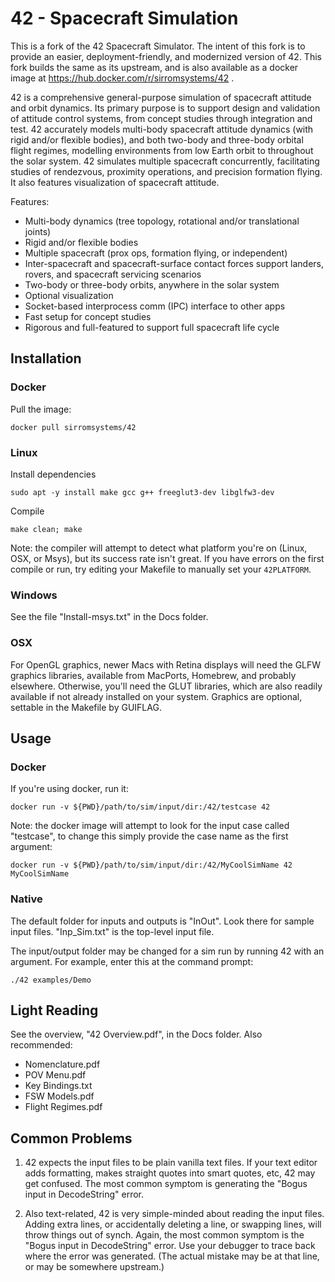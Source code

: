 # 42 - Spacecraft Simulation

This is a fork of the 42 Spacecraft Simulator. The intent of this fork is
to provide an easier, deployment-friendly, and modernized version of 42.
This fork builds the same as its upstream, and is also available as a
docker image at https://hub.docker.com/r/sirromsystems/42 .

42 is a comprehensive general-purpose simulation of spacecraft attitude and
orbit dynamics. Its primary purpose is to support design and validation of
attitude control systems, from concept studies through integration and test. 42
accurately models multi-body spacecraft attitude dynamics (with rigid and/or
flexible bodies), and both two-body and three-body orbital flight regimes,
modelling environments from low Earth orbit to throughout the solar system. 42
simulates multiple spacecraft concurrently, facilitating studies of rendezvous,
proximity operations, and precision formation flying. It also features
visualization of spacecraft attitude.

Features:

- Multi-body dynamics (tree topology, rotational and/or translational
  joints)
- Rigid and/or flexible bodies
- Multiple spacecraft (prox ops, formation flying, or independent)
- Inter-spacecraft and spacecraft-surface contact forces support landers,
  rovers, and spacecraft servicing scenarios
- Two-body or three-body orbits, anywhere in the solar system
- Optional visualization
- Socket-based interprocess comm (IPC) interface to other apps
- Fast setup for concept studies
- Rigorous and full-featured to support full spacecraft life cycle

## Installation

### Docker

Pull the image:

```console
docker pull sirromsystems/42
```

### Linux

Install dependencies

```console
sudo apt -y install make gcc g++ freeglut3-dev libglfw3-dev
```

Compile

```console
make clean; make
```

Note: the compiler will attempt to detect what platform you're on (Linux, OSX, or
Msys), but its success rate isn't great. If you have errors on the first
compile or run, try editing your Makefile to manually set your `42PLATFORM`.

### Windows

See the file "Install-msys.txt" in the Docs folder.

### OSX

For OpenGL graphics, newer Macs with Retina displays will need the GLFW graphics libraries, available from MacPorts, Homebrew, and probably elsewhere. Otherwise, you'll need the GLUT libraries, which are also readily available if not already installed on your system. Graphics are optional, settable in the Makefile by GUIFLAG.

## Usage

### Docker

If you're using docker, run it:

```console
docker run -v ${PWD}/path/to/sim/input/dir:/42/testcase 42
```

Note: the docker image will attempt to look for the input case called "testcase", to change
this simply provide the case name as the first argument:

```console
docker run -v ${PWD}/path/to/sim/input/dir:/42/MyCoolSimName 42 MyCoolSimName
```

### Native

The default folder for inputs and outputs is "InOut". Look there for sample
input files. "Inp_Sim.txt" is the top-level input file.

The input/output folder may be changed for a sim run by running 42 with an
argument. For example, enter this at the command prompt:

```console
./42 examples/Demo
```

## Light Reading

See the overview, "42 Overview.pdf", in the Docs folder. Also recommended:

- Nomenclature.pdf
- POV Menu.pdf
- Key Bindings.txt
- FSW Models.pdf
- Flight Regimes.pdf

## Common Problems

1. 42 expects the input files to be plain vanilla text files. If your text
   editor adds formatting, makes straight quotes into smart quotes, etc, 42 may get
   confused. The most common symptom is generating the "Bogus input in
   DecodeString" error.

2. Also text-related, 42 is very simple-minded about reading the input files.
   Adding extra lines, or accidentally deleting a line, or swapping lines, will
   throw things out of synch. Again, the most common symptom is the "Bogus input in
   DecodeString" error. Use your debugger to trace back where the error was
   generated. (The actual mistake may be at that line, or may be somewhere
   upstream.)
